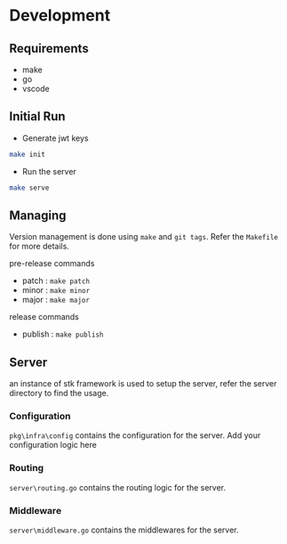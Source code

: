# Development

## Requirements
- make
- go
- vscode

## Initial Run

- Generate jwt keys

```bash
make init
```

- Run the server
  
```bash
make serve
```

## Managing

Version management is done using `make` and `git tags`. Refer the `Makefile` for more details.

pre-release commands

- patch : `make patch`
- minor : `make minor`
- major : `make major`

release commands

- publish : `make publish`


## Server

an instance of stk framework is used to setup the server, refer the server directory to find the usage.

### Configuration
`pkg\infra\config` contains the configuration for the server. Add your configuration logic here

### Routing
`server\routing.go` contains the routing logic for the server.

### Middleware
`server\middleware.go` contains the middlewares for the server.



